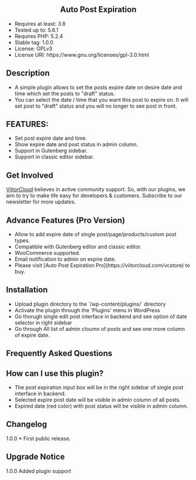 <h2 align="center"> Auto Post Expiration </h2>
<ul>
 <li>Requires at least: 3.8</li>
<li>Tested up to: 5.6.1</li>
<li>Requires PHP: 5.2.4</li>
<li>Stable tag: 1.0.0</li>
<li>License: GPLv3</li>
<li>License URI: https://www.gnu.org/licenses/gpl-3.0.html</li>
</ul>

## Description 
<ul>
<li>A simple plugin allows to set the posts expire date on desire date and time which set the posts to "draft" status.</li>
 
 <li>You can select the date / time that you want this post to expire on. It will set post to "draft" status and you will no longer to see post in front.</li>
 </ul>
 
## FEATURES:
<ul>
 <li>Set post expire date and time.</li>
 <li>Show expire date and post status in admin column.</li>
<li> Support in Gutenberg sidebar.</li>
<li> Support in classic editor sidebar.</li>
  </ul>
  
## Get Involved

  [ViitorCloud](https://viitorcloud.com/) believes in active community support. So, with our plugins, we aim to try to make life easy for developers & customers. Subscribe to our newsletter for more updates. 


## Advance Features (Pro Version)

<ul>
<li> Allow to add expire date of single post/page/products/custom post types.</li>
<li> Compatible with Gutenberg editor and classic editor.</li>
<li> WooCommerce supported.</li>
<li>Email notification to admin on expire date. </li>
<li> Please visit [Auto Post Expiration Pro](https://viitorcloud.com/vcstore)  to buy.</li>
  </ul>
 
## Installation

<ul>
 <li> Upload plugin directory to the `/wp-content/plugins/` directory</li>
 <li> Activate the plugin through the 'Plugins' menu in WordPress</li>
 <li>Go thorugh single edit post interface in backend and see option of date selector in right sidebar</li>
 <li> Go through All list of admin cloumn of posts and see one more column of expire date.</li>
</ul>

## Frequently Asked Questions 

## How can I use this plugin?
 
<ul>
<li> The post expiration input box will be in the right sidebar of single post interface in backend. </li>

<li>Selected expire post date will be visible in admin column of all posts.</li>

<li> Expired date (red color) with post status will be visible in admin column.</li>
</ul>

## Changelog 

1.0.0  * First public release.


## Upgrade Notice

1.0.0 Added plugin support 
